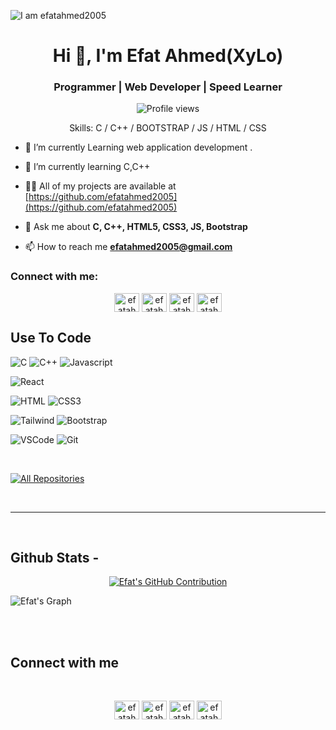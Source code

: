 ![I am efatahmed2005](https://user-images.githubusercontent.com/74038190/216120981-b9507c36-0e04-4469-8e27-c99271b45ba5.png)

<h1 align="center">Hi 👋, I'm Efat Ahmed(XyLo)</h1>
<h3 align="center">Programmer | Web Developer | Speed Learner</h3>


<div align="center">

![Profile views](https://komarev.com/ghpvc/?username=efatahmed2005&color=orange)

Skills: C / C++ / BOOTSTRAP / JS / HTML / CSS

</div>

- 🔭 I’m currently Learning web application development .

- 🌱 I’m currently learning C,C++

- 👨‍💻 All of my projects are available at [https://github.com/efatahmed2005](https://github.com/efatahmed2005)
  
- 💬 Ask me about **C, C++, HTML5, CSS3, JS, Bootstrap**

- 📫 How to reach me **efatahmed2005@gmail.com**

<h3 align="left">Connect with me:</h3>

<p align="center">
<a href="https://www.facebook.com/efatahmed2005" target="#"><img align="center" src="https://raw.githubusercontent.com/rahuldkjain/github-profile-readme-generator/master/src/images/icons/Social/facebook.svg" alt="efatahmed2005" height="30" width="40" /></a>
<a href="https://x.com/efatahmed2005" target="#"><img align="center" src="https://raw.githubusercontent.com/rahuldkjain/github-profile-readme-generator/master/src/images/icons/Social/twitter.svg" alt="efatahmed2005" height="30" width="40" /></a>
<a href="https://www.linkedin.com/in/efatahmed2005/" target="#"><img align="center" src="https://raw.githubusercontent.com/rahuldkjain/github-profile-readme-generator/master/src/images/icons/Social/linked-in-alt.svg" alt="efatahmed2005" height="30" width="40" /></a>
<a href="https://www.instagram.com/efatahmed2005/" target="#"><img align="center" src="https://raw.githubusercontent.com/rahuldkjain/github-profile-readme-generator/master/src/images/icons/Social/instagram.svg" alt="efatahmed2005" height="30" width="40" /></a>
</p>

## Use To Code

![C](https://img.shields.io/badge/C-A8B9CC?style=for-the-badge&labelColor=black&logo=c&logoColor=A8B9CC)
![C++](https://img.shields.io/badge/C++-00599C?style=for-the-badge&labelColor=black&logo=c%2B%2B&logoColor=00599C)
![Javascript](https://img.shields.io/badge/Javascript-F0DB4F?style=for-the-badge&labelColor=black&logo=javascript&logoColor=F0DB4F)
<!--![Typescript](https://img.shields.io/badge/Typescript-007acc?style=for-the-badge&labelColor=black&logo=typescript&logoColor=007acc)-->
![React](https://img.shields.io/badge/-React-61DBFB?style=for-the-badge&labelColor=black&logo=react&logoColor=61DBFB)
<!--![React Native](https://img.shields.io/badge/React_Native-20232A?style=for-the-badge&logo=react&logoColor=61DAFB)-->
<!--![Next.js](https://img.shields.io/badge/next.js-000000?style=for-the-badge&logo=nextdotjs&logoColor=white)
![Nodejs](https://img.shields.io/badge/Nodejs-3C873A?style=for-the-badge&labelColor=black&logo=node.js&logoColor=3C873A)
![Express.js](https://img.shields.io/badge/Express.js-000000?style=for-the-badge&logo=express&logoColor=white)
![MongoDB](https://img.shields.io/badge/MongoDB-4EA94B?style=for-the-badge&logo=mongodb&logoColor=white)-->
![HTML](https://img.shields.io/badge/HTML5-E34F26?style=for-the-badge&logo=html5&logoColor=white)
![CSS3](https://img.shields.io/badge/CSS3-1572B6?style=for-the-badge&logo=css3&logoColor=white)
<!--![SASS Badge](https://img.shields.io/badge/Sass-CC6699?style=for-the-badge&logo=sass&logoColor=white)
![Ant-Design](https://img.shields.io/badge/AntDesign-0170FE?style=for-the-badge&logo=antdesign&logoColor=white)-->
![Tailwind](https://img.shields.io/badge/Tailwind_CSS-092749?style=for-the-badge&logo=tailwindcss&logoColor=06B6D4&labelColor=000000)
![Bootstrap](https://img.shields.io/badge/Bootstrap-563D7C?style=for-the-badge&logo=bootstrap&logoColor=white)
<!--![Strapi](https://img.shields.io/badge/strapi-2E7EEA?style=for-the-badge&logo=strapi&logoColor=white)
![Markdown](https://img.shields.io/badge/Markdown-000000?style=for-the-badge&logo=markdown&logoColor=white)
![Redux](https://img.shields.io/badge/Redux-593D88?style=for-the-badge&logo=redux&logoColor=white)
![React Query](https://img.shields.io/badge/-React_Query-FF4154?style=for-the-badge&logo=react%20query&logoColor=white)-->
![VSCode](https://img.shields.io/badge/Visual_Studio-0078d7?style=for-the-badge&logo=visual%20studio&logoColor=white)
![Git](https://img.shields.io/badge/Git-F05032?style=for-the-badge&logo=git&logoColor=white)

<br/>

<p align="left">
  <a href="https://github.com/efatahmed2005?tab=repositories" target="#"><img alt="All Repositories" title="All Repositories" src="https://img.shields.io/badge/-All%20Repos-2962FF?style=for-the-badge&logo=koding&logoColor=white"/></a>
</p>

<br/>
<hr/>
<br/>

## Github Stats -

<p align="center">
  <a href="https://github.com/efatahmed2005">
    <img src="https://github-profile-summary-cards.vercel.app/api/cards/profile-details?username=efatahmed2005&theme=radical" alt="Efat's GitHub Contribution"/>
  </a>
</p>


![Efat's Graph](https://github-readme-activity-graph.vercel.app/graph?username=efatahmed2005&custom_title=Efat's%20GitHub%20Activity%20Graph&bg_color=0D1117&color=7F3FBF&line=7F3FBF&point=7F3FBF&area_color=FFFFFF&title_color=FFFFFF&area=true)

<br/>

<br/>

## Connect with me

<div align="center">
<br/>

  <a href="https://www.facebook.com/efatahmed05" target="#"><img align="center" src="https://raw.githubusercontent.com/rahuldkjain/github-profile-readme-generator/master/src/images/icons/Social/facebook.svg" alt="efatahmed2005" height="30" width="40" /></a>
<a href="https://x.com/efatahmed2005" target="#"><img align="center" src="https://raw.githubusercontent.com/rahuldkjain/github-profile-readme-generator/master/src/images/icons/Social/twitter.svg" alt="efatahmed2005" height="30" width="40" /></a>
<a href="https://www.linkedin.com/in/efatahmed2005/" target="#"><img align="center" src="https://raw.githubusercontent.com/rahuldkjain/github-profile-readme-generator/master/src/images/icons/Social/linked-in-alt.svg" alt="efatahmed2005" height="30" width="40" /></a>
<a href="https://www.instagram.com/efatahmed05/" target="#"><img align="center" src="https://raw.githubusercontent.com/rahuldkjain/github-profile-readme-generator/master/src/images/icons/Social/instagram.svg" alt="efatahmed2005" height="30" width="40" /></a>
</div>
